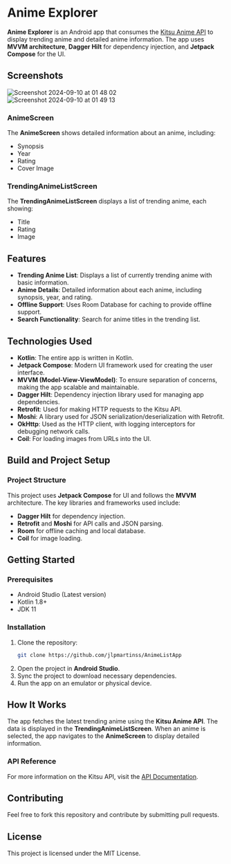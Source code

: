 # Anime Explorer

**Anime Explorer** is an Android app that consumes the [Kitsu Anime API](https://kitsu.docs.apiary.io/#reference/anime) to display trending anime and detailed anime information. 
The app uses **MVVM architecture**, **Dagger Hilt** for dependency injection, and **Jetpack Compose** for the UI.

## Screenshots
![Screenshot 2024-09-10 at 01 48 02](https://github.com/user-attachments/assets/2dd112cb-f9c9-42ef-8f4a-7d24e8b2bb70)
![Screenshot 2024-09-10 at 01 49 13](https://github.com/user-attachments/assets/e8abcfd4-b1bc-4fb2-be8f-66e175c56e77)
### AnimeScreen
The **AnimeScreen** shows detailed information about an anime, including:
- Synopsis
- Year
- Rating
- Cover Image

### TrendingAnimeListScreen
The **TrendingAnimeListScreen** displays a list of trending anime, each showing:
- Title
- Rating
- Image

## Features

- **Trending Anime List**: Displays a list of currently trending anime with basic information.
- **Anime Details**: Detailed information about each anime, including synopsis, year, and rating.
- **Offline Support**: Uses Room Database for caching to provide offline support.
- **Search Functionality**: Search for anime titles in the trending list.

## Technologies Used

- **Kotlin**: The entire app is written in Kotlin.
- **Jetpack Compose**: Modern UI framework used for creating the user interface.
- **MVVM (Model-View-ViewModel)**: To ensure separation of concerns, making the app scalable and maintainable.
- **Dagger Hilt**: Dependency injection library used for managing app dependencies.
- **Retrofit**: Used for making HTTP requests to the Kitsu API.
- **Moshi**: A library used for JSON serialization/deserialization with Retrofit.
- **OkHttp**: Used as the HTTP client, with logging interceptors for debugging network calls.
- **Coil**: For loading images from URLs into the UI.

## Build and Project Setup

### Project Structure
This project uses **Jetpack Compose** for UI and follows the **MVVM** architecture. The key libraries and frameworks used include:

- **Dagger Hilt** for dependency injection.
- **Retrofit** and **Moshi** for API calls and JSON parsing.
- **Room** for offline caching and local database.
- **Coil** for image loading.

## Getting Started

### Prerequisites
- Android Studio (Latest version)
- Kotlin 1.8+
- JDK 11

### Installation

1. Clone the repository:
   ```bash
   git clone https://github.com/jlpmartinss/AnimeListApp
   ```
2. Open the project in **Android Studio**.
3. Sync the project to download necessary dependencies.
4. Run the app on an emulator or physical device.

## How It Works

The app fetches the latest trending anime using the **Kitsu Anime API**. The data is displayed in the **TrendingAnimeListScreen**. When an anime is selected, the app navigates to the **AnimeScreen** to display detailed information.

### API Reference

For more information on the Kitsu API, visit the [API Documentation](https://kitsu.docs.apiary.io/#reference/anime).

## Contributing

Feel free to fork this repository and contribute by submitting pull requests.

## License

This project is licensed under the MIT License.
